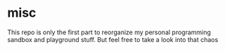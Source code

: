 # misc
This repo is only the first part to reorganize my personal programming sandbox and playground stuff. But feel free to take a look into that chaos
